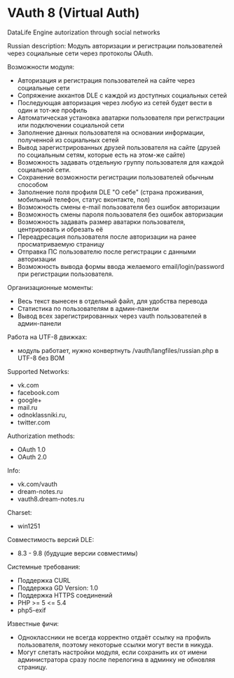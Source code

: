 VAuth 8 (Virtual Auth)
=======

DataLife Engine autorization through social networks

Russian description:
  Модуль авторизации и регистрации пользователей через социальные сети через протоколы OAuth.

Возможности модуля:

- Авторизация и регистрация пользователей на сайте через социальные сети
- Сопряжение аккантов DLE c каждой из доступных социальных сетей
- Последующая авторизация через любую из сетей будет вести в один и тот-же профиль
- Автоматическая установка аватарки пользователя при регистрации или подключении социальной сети
- Заполнение данных пользователя на основании информации, полученной из социальных сетей
- Вывод зарегистрированных друзей пользователя на сайте (друзей по социальным сетям, которые есть на этом-же сайте)
- Возможность задавать отдельную группу пользователя для каждой социальной сети.
- Сохранение возможности регистрации пользователей обычным способом
- Заполнение поля профиля DLE "О себе" (страна проживания, мобильный телефон, статус вконтакте, пол)
- Возможность смены e-mail пользователя без ошибок авторизации
- Возможность смены пароля пользователя без ошибок авторизации
- Возможность задавать размер аватарки пользователя, центрировать и обрезать её
- Переадресация пользователя после авторизации на ранее просматриваемую страницу
- Отправка ПС пользователю после регистрации с данными авторизации
- Возможность вывода формы ввода желаемого email/login/password при регистрации пользователя.

Организационные моменты:

- Весь текст вынесен в отдельный файл, для удобства перевода
- Статистика по пользователям в админ-панели
- Вывод всех зарегистрированных через vauth пользователей в админ-панели

Работа на UTF-8 движках:
- модуль работает, нужно конвертнуть /vauth/langfiles/russian.php в UTF-8 без BOM

Supported Networks:
- vk.com
- facebook.com
- google+
- mail.ru
- odnoklassniki.ru,
- twitter.com

Authorization methods:
- OAuth 1.0
- OAuth 2.0

Info:
- vk.com/vauth
- dream-notes.ru
- vauth8.dream-notes.ru

Charset:
- win1251

Совместимость версий DLE:
- 8.3 - 9.8 (будущие версии совместимы)

Системные требования:
- Поддержка CURL
- Поддержка GD Version: 1.0
- Поддержка HTTPS соединений
- PHP >= 5 <= 5.4
- php5-exif

Известные фичи:
- Одноклассники не всегда корректно отдаёт ссылку на профиль пользователя, поэтому некоторые ссылки могут вести в никуда.
- Могут слетать настройки модуля, если сохранить их от имени администратора сразу после перелогина в админку не обновляя страницу.

